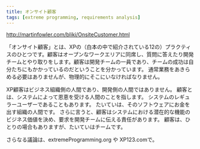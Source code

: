 ```yaml
---
title: オンサイト顧客
tags: [extreme programming, requirements analysis]
---
```


http://martinfowler.com/bliki/OnsiteCustomer.html

「オンサイト顧客」とは、XPの（白本の中で紹介されている12の）プラクティスのひとつです。顧客はオープンなワークエリアに同席し、質問に答えたり開発チームとやり取りをします。顧客は開発チームの一員であり、チームの成功は自分たちにもかかっているのだということを分かっています。 通常業務をあきらめる必要はありませんが、物理的にそこにいなければなりません。

XP顧客はビジネス組織側の人間であり、開発側の人間ではありません。 顧客とは、システムによって恩恵を受ける人間のことを指します。 システムのレギュラーユーザーであることもあります。 たいていは、そのソフトウェアにお金を出す組織の人間です。 さらに言うと、顧客はシステムにおける潜在的な機能のビジネス価値を決め、要求を開発チームに伝える責任があります。 顧客は、ひとりの場合もありますが、たいていはチームです。

さらなる議論は、extremeProgramming.org や XP123.comで。
